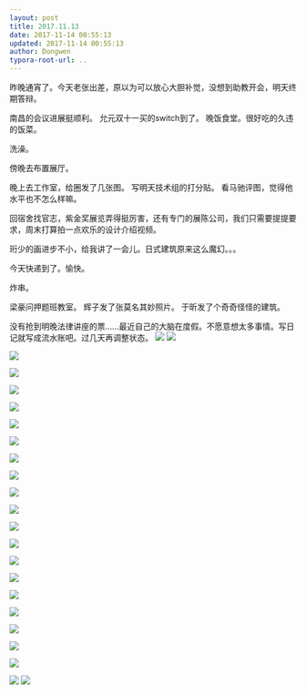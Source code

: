 ```yaml
---
layout: post
title: 2017.11.13
date: 2017-11-14 00:55:13
updated: 2017-11-14 00:55:13
author: Dongwen
typora-root-url: ..
---
```




昨晚通宵了。今天老张出差，原以为可以放心大胆补觉，没想到助教开会，明天终期答辩。

南昌的会议进展挺顺利。
允元双十一买的switch到了。
晚饭食堂。很好吃的久违的饭菜。

洗澡。

傍晚去布置展厅。

晚上去工作室，给圈发了几张图。
写明天技术组的打分贴。
看马驰评图，觉得他水平也不怎么样嘛。

回宿舍找官志，紫金奖展览弄得挺厉害，还有专门的展陈公司，我们只需要提提要求，周末打算拍一点欢乐的设计介绍视频。

珩少的画进步不小，给我讲了一会儿。日式建筑原来这么魔幻。。。

今天快递到了。愉快。

炸串。

梁豪问押题班教室。
辉子发了张莫名其妙照片。
于昕发了个奇奇怪怪的建筑。

没有抢到明晚法律讲座的票……最近自己的大脑在度假。不愿意想太多事情。写日记就写成流水账吧。过几天再调整状态。     ![](/img/in-post/x46609593.jpg)
![](/img/in-post/x46608945.jpg)

![](/img/in-post/x46608945.jpg)

![](/img/in-post/x46608945.jpg)

![](/img/in-post/x46608945.jpg)

![](/img/in-post/x46608945.jpg)

![](/img/in-post/x46608945.jpg)

![](/img/in-post/x46608945.jpg)

![](/img/in-post/x46608945.jpg)

![](/img/in-post/x46608945.jpg)

![](/img/in-post/x46608945.jpg)

![](/img/in-post/x46608945.jpg)

![](/img/in-post/x46608945.jpg)

![](/img/in-post/x46608945.jpg)

![](/img/in-post/x46608945.jpg)

![](/img/in-post/x46608945.jpg)

![](/img/in-post/x46608945.jpg)

![](/img/in-post/x46608945.jpg)

![](/img/in-post/x46608945.jpg)

![](/img/in-post/x46608945.jpg)

![](/img/in-post/x46608945.jpg)

![](/img/in-post/x46608943.jpg)
![](/img/in-post/x46608941.jpg)
